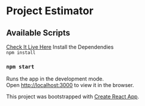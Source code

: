 # Project Estimator

## Available Scripts

[Check It Live Here](https://project-estimator.surge.sh/)
Install the Dependendies <br />
`npm install`

### `npm start`

Runs the app in the development mode.<br />
Open [http://localhost:3000](http://localhost:3000) to view it in the browser.

This project was bootstrapped with [Create React App](https://github.com/facebook/create-react-app).
